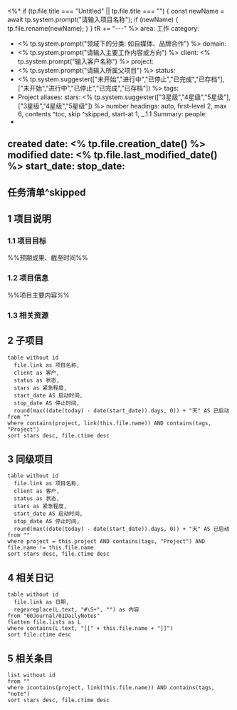 <%*
if (tp.file.title === "Untitled" || tp.file.title === "") {
    const newName = await tp.system.prompt("请输入项目名称");
    if (newName) {
        tp.file.rename(newName);
    }
}
 tR += "---"
 %>
area: 工作
category:
  - <% tp.system.prompt("领域下的分类: 如自媒体、品牌合作") %>
domain: 
  - <% tp.system.prompt("请输入主要工作内容或方向") %>
client: <% tp.system.prompt("输入客户名称") %>
project:
  - <% tp.system.prompt("请输入所属父项目") %>
status:
  - <% tp.system.suggester(["未开始","进行中","已停止","已完成","已存档"],["未开始","进行中","已停止","已完成","已存档"]) %>
tags:
  - Project
aliases: 
stars: <% tp.system.suggester(["3星级","4星级","5星级"],["3星级","4星级","5星级"]) %>
number headings: auto, first-level 2, max 6, contents ^toc, skip ^skipped, start-at 1, _.1.1
Summary: 
people: 
  - 
created date: <% tp.file.creation_date() %>
modified date: <% tp.file.last_modified_date() %>
start_date: 
stop_date:
---

## 任务清单^skipped

## 1 项目说明

### 1.1 项目目标
%%预期成果、截至时间%%

### 1.2 项目信息
%%项目主要内容%%

### 1.3 相关资源


## 2 子项目

```dataview
table without id 
  file.link as 项目名称,
  client as 客户,
  status as 状态,
  stars as 紧急程度,
  start_date AS 启动时间,
  stop_date AS 停止时间,
  round(max((date(today) - date(start_date)).days, 0)) + "天" AS 已启动
from ""
where contains(project, link(this.file.name)) AND contains(tags, "Project")
sort stars desc, file.ctime desc
```

## 3 同级项目

```dataview
table without id 
  file.link as 项目名称,
  client as 客户,
  status as 状态,
  stars as 紧急程度,
  start_date AS 启动时间,
  stop_date AS 停止时间,
  round(max((date(today) - date(start_date)).days, 0)) + "天" AS 已启动
from ""
where project = this.project AND contains(tags, "Project") AND file.name != this.file.name
sort stars desc, file.ctime desc
```

## 4 相关日记
```dataview
table without id
  file.link as 日期,
  regexreplace(L.text, "#\S+", "") as 内容
from "00Journal/01DailyNotes"
flatten file.lists as L
where contains(L.text, "[[" + this.file.name + "]]") 
sort file.ctime desc
```

## 5 相关条目

```dataview
list without id 
from ""
where icontains(project, link(this.file.name)) AND contains(tags, "note")
sort stars desc, file.ctime desc
```
